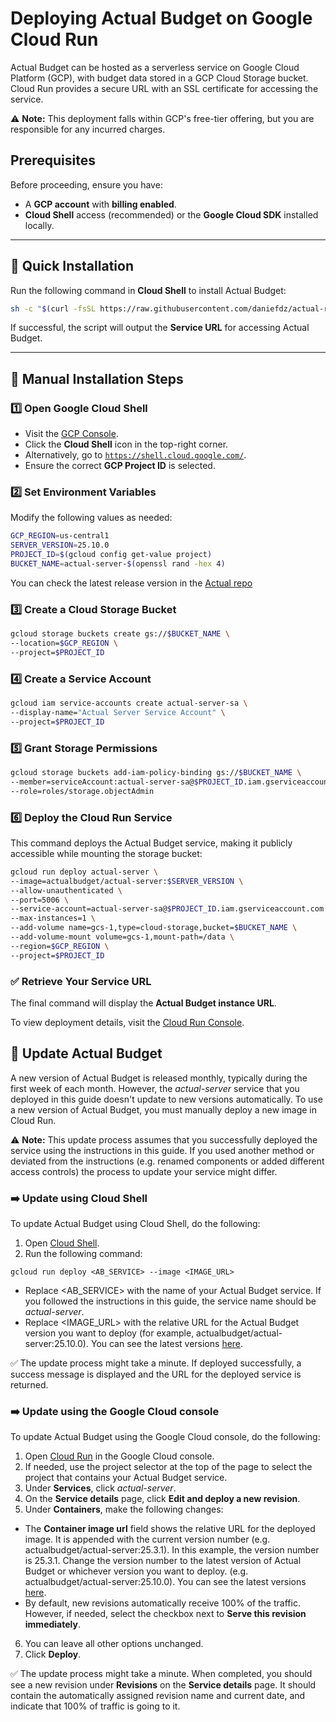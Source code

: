 # Deploying Actual Budget on Google Cloud Run  

Actual Budget can be hosted as a serverless service on Google Cloud Platform (GCP), with budget data stored in a GCP Cloud Storage bucket. Cloud Run provides a secure URL with an SSL certificate for accessing the service.  

⚠️ **Note:** This deployment falls within GCP's free-tier offering, but you are responsible for any incurred charges.  

## Prerequisites  

Before proceeding, ensure you have:  

- A **GCP account** with **billing enabled**.  
- **Cloud Shell** access (recommended) or the **Google Cloud SDK** installed locally.  

---

## 🚀 Quick Installation  

Run the following command in **Cloud Shell** to install Actual Budget:  

```sh
sh -c "$(curl -fsSL https://raw.githubusercontent.com/daniefdz/actual-run/HEAD/install.sh)"
```  

If successful, the script will output the **Service URL** for accessing Actual Budget.  

---

## 📌 Manual Installation Steps  

### 1️⃣ Open Google Cloud Shell  

- Visit the [GCP Console](https://console.cloud.google.com/).  
- Click the **Cloud Shell** icon in the top-right corner.  
- Alternatively, go to [`https://shell.cloud.google.com/`](https://shell.cloud.google.com/).  
- Ensure the correct **GCP Project ID** is selected.  

### 2️⃣ Set Environment Variables  

Modify the following values as needed:  

```sh
GCP_REGION=us-central1
SERVER_VERSION=25.10.0
PROJECT_ID=$(gcloud config get-value project)
BUCKET_NAME=actual-server-$(openssl rand -hex 4)
```
You can check the latest release version in the [Actual repo](https://github.com/actualbudget/actual/releases)

### 3️⃣ Create a Cloud Storage Bucket  

```sh
gcloud storage buckets create gs://$BUCKET_NAME \
--location=$GCP_REGION \
--project=$PROJECT_ID
```

### 4️⃣ Create a Service Account  

```sh
gcloud iam service-accounts create actual-server-sa \
--display-name="Actual Server Service Account" \
--project=$PROJECT_ID
```

### 5️⃣ Grant Storage Permissions  

```sh
gcloud storage buckets add-iam-policy-binding gs://$BUCKET_NAME \
--member=serviceAccount:actual-server-sa@$PROJECT_ID.iam.gserviceaccount.com \
--role=roles/storage.objectAdmin
```

### 6️⃣ Deploy the Cloud Run Service  

This command deploys the Actual Budget service, making it publicly accessible while mounting the storage bucket:  

```sh
gcloud run deploy actual-server \
--image=actualbudget/actual-server:$SERVER_VERSION \
--allow-unauthenticated \
--port=5006 \
--service-account=actual-server-sa@$PROJECT_ID.iam.gserviceaccount.com \
--max-instances=1 \
--add-volume name=gcs-1,type=cloud-storage,bucket=$BUCKET_NAME \
--add-volume-mount volume=gcs-1,mount-path=/data \
--region=$GCP_REGION \
--project=$PROJECT_ID
```

### ✅ Retrieve Your Service URL  

The final command will display the **Actual Budget instance URL**.  

To view deployment details, visit the [Cloud Run Console](https://console.cloud.google.com/run).

## 🔁 Update Actual Budget

A new version of Actual Budget is released monthly, typically during the first week of each month. However, the *actual-server* service that you deployed in this guide doesn't update to new versions automatically. To use a new version of Actual Budget, you must manually deploy a new image in Cloud Run.

⚠️ **Note:** This update process assumes that you successfully deployed the service using the instructions in this guide. If you used another method or deviated from the instructions (e.g. renamed components or added different access controls) the process to update your service might differ.

### ➡️ Update using Cloud Shell

To update Actual Budget using Cloud Shell, do the following:

1. Open [Cloud Shell](https://shell.cloud.google.com/).
2. Run the following command:
```
gcloud run deploy <AB_SERVICE> --image <IMAGE_URL>
```
  - Replace <AB_SERVICE> with the name of your Actual Budget service. If you followed the instructions in this guide, the service name should be *actual-server*.
  - Replace <IMAGE_URL> with the relative URL for the Actual Budget version you want to deploy (for example, actualbudget/actual-server:25.10.0). You can see the latest versions [here](https://github.com/actualbudget/actual/releases).

✅ The update process might take a minute. If deployed successfully, a success message is displayed and the URL for the deployed service is returned.

### ➡️ Update using the Google Cloud console

To update Actual Budget using the Google Cloud console, do the following:

1. Open [Cloud Run](https://console.cloud.google.com/run) in the Google Cloud console.
2. If needed, use the project selector at the top of the page to select the project that contains your Actual Budget service.
3. Under **Services**, click *actual-server*.
4. On the **Service details** page, click **Edit and deploy a new revision**.
5. Under **Containers**, make the following changes:
  - The **Container image url** field shows the relative URL for the deployed image. It is appended with the current version number (e.g. actualbudget/actual-server:25.3.1). In this example, the version number is 25.3.1. Change the version number to the latest version of Actual Budget or whichever version you want to deploy. (e.g. actualbudget/actual-server:25.10.0). You can see the latest versions [here](https://github.com/actualbudget/actual/releases).
  - By default, new revisions automatically receive 100% of the traffic. However, if needed, select the checkbox next to **Serve this revision immediately**.
6. You can leave all other options unchanged.
7. Click **Deploy**.

✅ The update process might take a minute. When completed, you should see a new revision under **Revisions** on the **Service details** page. It should contain the automatically assigned revision name and current date, and indicate that 100% of traffic is going to it.
